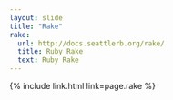 ```yaml
---
layout: slide
title: "Rake"
rake:
  url: http://docs.seattlerb.org/rake/
  title: Ruby Rake
  text: Ruby Rake
---
```


<div>
{% include link.html link=page.rake %}
</div>
